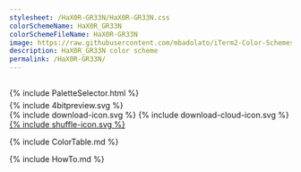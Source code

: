 ```yaml
---
stylesheet: /HaX0R-GR33N/HaX0R-GR33N.css
colorSchemeName: HaX0R_GR33N
colorSchemeFileName: HaX0R-GR33N
image: https://raw.githubusercontent.com/mbadolato/iTerm2-Color-Schemes/master/screenshots/HaX0R_GR33N.png
description: HaX0R_GR33N color scheme
permalink: /HaX0R-GR33N/
---
```


<h2 style='text-align:center'>
    <a id='colorSchemeNameLink' href='#'>
        <span class='ColorSchemeFileName'></span>
    </a>
</h2>

<div class='centeredText' style='margin-bottom:1%'>
{% include PaletteSelector.html %}
</div>

<div class='centeredText'>
{% include 4bitpreview.svg %}
</div>

<div class='centeredText'>
    <a id='downloadSchemeLink' class='padded'>
{% include download-icon.svg %}
    </a>
    <a id='cdnSchemeLink' class='padded'>
{% include download-cloud-icon.svg %}
    </a>
    <a id='feelingLucky' href="javascript:feelingLucky(document.getElementById('themeSelector'))" class='padded'>
{% include shuffle-icon.svg %}
    </a>    
</div>

{% include ColorTable.md %}

{% include HowTo.md %}


